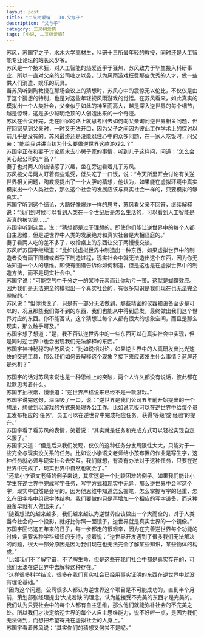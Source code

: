 ```yaml
---
layout: post
title: "二叉树爱情 - 10.父与子"
description: "父与子"
category: 二叉树爱情
tags: [小说, 二叉树爱情]
---
```


苏风，苏国宇之子，水木大学高材生，科研十三所最年轻的教授，同时还是人工智能专业论坛的站长风少爷。  
苏风是一个技术狂，对人工智能的热爱近乎于狂热，苏风致力于毕生投入科研事业，所以一直对父亲的公司嗤之以鼻，认为风雨游戏枉费那些优秀的人才，做一些供人们消遣、娱乐的玩具。  
当苏风听到陶教授在那场会议上的猜想时，苏风心中的震惊无以伦比，不仅仅是由于这个猜想的特别，也是对这些年轻视风雨游戏的觉悟。在苏风看来，如此真实的模拟出一个人类社会，父亲似乎如此的神圣而高大，越是深入逆世界的每个细节，越是惊讶，这是多少聪明绝顶的人创造出来的一个奇迹。  
苏风在会议开完，走在回家的路上就思考回去如何向父亲询问逆世界相关问题，但在回家见到父亲时，一时又无法开口，因为父子之间因为彼此工作学术上的探讨以前几乎是没有的。苏风最终还是没能忍住心中的众多问题，在一家人吃饭时，问父亲：“能给我讲讲当初为什么要做逆世界这款游戏么？”  
苏国宇正在和妻子讨论周末去小舅子家的事情，听到儿子这样问，问道：“怎么会关心起公司的产品？”  
妻子也对两人的谈话感了兴趣，坐在旁边看着儿子苏风。  
苏风被父母两人盯着有些难受，低头吃了一口饭，说：“今天所里开会讨论有关逆世界相关问题，陶教授提出了一个大胆的猜想，他认为，如果能在虚拟环境中真实模拟出一个人类社会，那么这个社会的发展应该与真实社会一样的，只要模拟的够真实。”  
苏国宇听到这个结论，大脑好像爆炸一样的思考，苏风看父亲不回答，继续解释说：“我们到时候可以看到人类在一个世纪后是怎么生活的，可以看到人工智能是否真的被实现……”  
苏国宇听到这里，说：“猜想都是过于理想的。即使你们能让逆世界中的每个人都自主思维，但是逆世界中人类的发展绝对和真实社会是大相径庭的。”  
妻子看两人吃的差不多了，收拾桌上的东西让父子两慢慢交谈。  
苏风听苏国宇继续道：“比如说虚拟世界中制造出一种东西，如果虚拟世界中的制造者没有画下图谱或者写下制造过程，现实社会中就无法造出这个东西，因为你无法知道一个人的思维。即使有图谱告诉你如何制造，但是这也是在虚拟世界中的制造方法，而不是现实社会中。”  
苏国宇说：“可能空气中千分之一的某种元素而让你功亏一篑。这就是蝴蝶效应。因为我们是无法完全的模拟出一个真实社会的，有很多知识是我们现在也无法完全理解的。”  
苏风说：“但你也说了，只是有一部分无法做到，那些精密的仪器和设备至少是可以的，况且那些我们做不到的东西，我们也能从中得到启发，最终做出我们这个世界对应的东西。你不能否认，这个猜想让每个人都有很大的想象空间，而且是那么现实，那么触手可及。”  
苏国宇想了想道：“是，我不否认逆世界中的一些东西可以在真实社会中实现，但是同时逆世界中也会出现我们无法解释的东西。”  
苏国宇神神秘秘的给苏风说：“比如说相对论，如果逆世界中的人真研发出比光速快的交通工具，那么我们如何去解释这个现象？接下来应该发生什么事情？蓝屏还是死机？”  
  
苏国宇的话对苏风来说也是一种思维上的突破，两个人许久都没有说话，彼此都在默默思考着什么。  
苏国宇抽根烟，慢慢道：“逆世界严格说来已经不是一款游戏。”  
苏国宇说完这句，深深吸了一口，说：“逆世界是我们公司五年前开始提出的一个想法，想做到以游戏的方式来处理办公工作。比如说老板可以在逆世界中给每个员工发布相应的‘任务’，员工可以在逆世界中完成相应任务，获得‘等级’或‘经验’的提升。”  
苏国宇看了看苏风的表情，笑着说：“其实就是任务和完成方式可以轻松实现自定义罢了。”  
苏国宇又道：“但是后来我们发现，仅仅的这种任务分发局限性太大，只能对于一些完全与现实没关系的任务。比如说小学语文老师给小孩布置的作业是写生字，这种任务就必须与现实社会去交互。我们就想，有没有办法对于这种任务，只要在逆世界中完成了，现实世界中自然也就会了。”  
“还拿小学语文老师的例子来说，其实这是一个比较困难的例子。如果我们能让小学生在逆世界中完成写字任务，写字方式和现实中无异，那么逆世界中会写这个字，现实中自然是会写的。因为他思维中知道怎么握笔，怎么掌握写字的轻重，怎么在田字格中组织字体结构。我们要做的只是再增加一个相应的写字设备，而这种设备早就有人做出来了。”  
“随着想法的越来越多，我们越来越认为逆世界应该做出一个大而全的，对于人类当今社会的一个投影，就好比你照一面镜子，逆世界就是真实世界的一个镜像。”  
苏国宇回忆这五年来的日子，每一步都走的很艰辛，因为在完善逆世界每个功能的时候，需要各种学科知识的支持，接着说：“逆世界开发遇到了很多我们无法解决的问题，很大一部分原因是因为我们现在也无法完全了解某些知识，某些物体的构成。”  
“比如我们不了解宇宙，不了解生命，但是这些在我们社会中都是真实存在的，可我们无法在逆世界中去解释这种存在。”  
“这样很多科学结论，很多在我们真实社会已经用事实证明的东西在逆世界中就没有理论基础。”  
“因为这个问题，公司很多人都认为逆世界这个项目是不可能成功的，直到半个月前，策划部张经理提出‘大成若缺’的理念，认为能接受不完美的东西才是完美的。我们认为只要社会中的每个人都有自主思维，那么他们就能弥补社会的不完美之处。所以我们才决定给逆世界的每个人自主思维能力，说不好听一点，是因为我们无法做到，而想把希望寄托在虚拟社会的人身上。”  
苏国宇看着苏风说：“其实你们的猜想又何尝不是呢。”  
